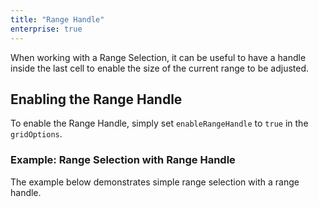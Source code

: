 ```yaml
---
title: "Range Handle"
enterprise: true
---
```


When working with a Range Selection, it can be useful to have a handle inside the last cell to enable the size of the current range to be adjusted.

## Enabling the Range Handle

To enable the Range Handle, simply set `enableRangeHandle` to `true` in the `gridOptions`.

### Example: Range Selection with Range Handle

The example below demonstrates simple range selection with a range handle.

<grid-example title='Range Handle' name='range-selection-handle' type='generated' options='{ "enterprise": true, "modules": ["clientside", "range"] }'></grid-example>
